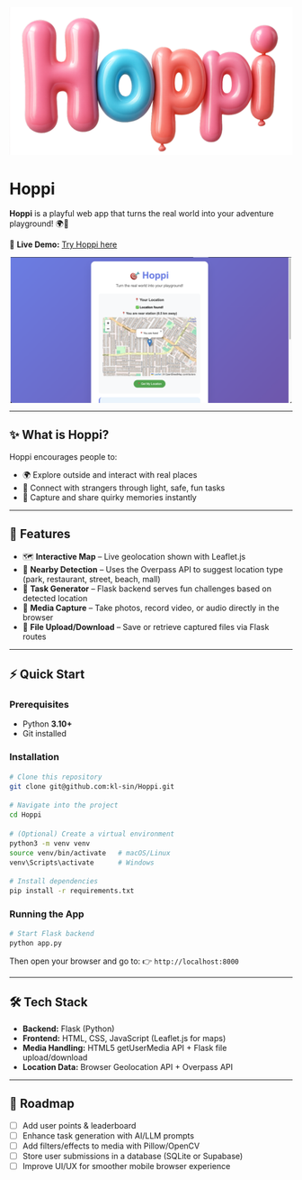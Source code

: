
<img src="assets/Hoppi_3dText.png" alt="Hoppi Logo" width="600">

# Hoppi
**Hoppi** is a playful web app that turns the real world into your adventure playground! 🌍🎯  

🔗 **Live Demo:** [Try Hoppi here](https://huggingface.co/spaces/klsin/Hoppi)  

<p align="center">
  <img src="assets/Cursor_Landing.png" alt="Cursor Landing Page" width="500" style="vertical-align: top;"/>
</p>

---

## ✨ What is Hoppi?
Hoppi encourages people to:
- 🌍 Explore outside and interact with real places  
- 🤝 Connect with strangers through light, safe, fun tasks  
- 📸 Capture and share quirky memories instantly  

---

## 🚀 Features
- 🗺️ **Interactive Map** – Live geolocation shown with Leaflet.js  
- 📍 **Nearby Detection** – Uses the Overpass API to suggest location type (park, restaurant, street, beach, mall)  
- 🎯 **Task Generator** – Flask backend serves fun challenges based on detected location  
- 📸 **Media Capture** – Take photos, record video, or audio directly in the browser  
- 💾 **File Upload/Download** – Save or retrieve captured files via Flask routes  

---

## ⚡ Quick Start

### Prerequisites
- Python **3.10+**  
- Git installed  

### Installation
```bash
# Clone this repository
git clone git@github.com:kl-sin/Hoppi.git

# Navigate into the project
cd Hoppi

# (Optional) Create a virtual environment
python3 -m venv venv
source venv/bin/activate   # macOS/Linux
venv\Scripts\activate      # Windows

# Install dependencies
pip install -r requirements.txt
````

### Running the App

```bash
# Start Flask backend
python app.py
```

Then open your browser and go to:
👉 `http://localhost:8000`

---

## 🛠️ Tech Stack

* **Backend:** Flask (Python)
* **Frontend:** HTML, CSS, JavaScript (Leaflet.js for maps)
* **Media Handling:** HTML5 getUserMedia API + Flask file upload/download
* **Location Data:** Browser Geolocation API + Overpass API

---

## 🎯 Roadmap

* [ ] Add user points & leaderboard
* [ ] Enhance task generation with AI/LLM prompts
* [ ] Add filters/effects to media with Pillow/OpenCV
* [ ] Store user submissions in a database (SQLite or Supabase)
* [ ] Improve UI/UX for smoother mobile browser experience

```
